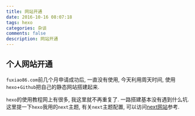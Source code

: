 ```yaml
---
title: 网站开通
date: 2016-10-16 08:07:18
tags: hexo
categories: 杂谈
comments: false
description: 网站开通
---
```


## 个人网站开通

`fuxiao86.com`前几个月申请成功后, 一直没有使用, 今天利用周天时间, 使用`hexo`+`Github`把自己的静态网站搭建起来.

`hexo`的使用教程网上有很多, 我这里就不再重复了. 一路搭建基本没有遇到什么坑. 这里提一下`hexo`我用的`next`主题, 有关`next`主题配置, 可以访问[next网站](http://theme-next.iissnan.com/)参考.


